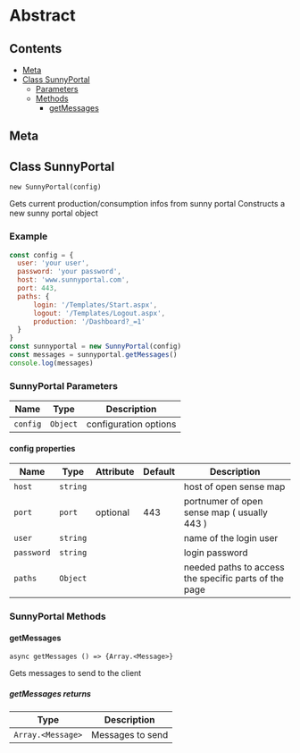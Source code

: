 <!-- This file is generated by jsmddoc version 0.1 -->

# Abstract

## Contents

- [Meta](#Meta)
- [Class SunnyPortal](#Class-SunnyPortal)
  - [Parameters](#SunnyPortal-Parameters)
  - [Methods](#SunnyPortal-Methods)
    - [getMessages](#getMessages)

## Meta

## Class SunnyPortal

`new SunnyPortal(config)`

Gets current production/consumption infos from sunny portal Constructs a new sunny portal object

### Example

```javascript
const config = {
  user: 'your user',
  password: 'your password',
  host: 'www.sunnyportal.com',
  port: 443,
  paths: {
      login: '/Templates/Start.aspx',
      logout: '/Templates/Logout.aspx',
      production: '/Dashboard?_=1'
  }
}
const sunnyportal = new SunnyPortal(config)
const messages = sunnyportal.getMessages()
console.log(messages)
```

### SunnyPortal Parameters

| Name | Type | Description |
| ---------- | ------------ | ----------------- |
| `config` | `Object` | configuration options | |

#### config properties

| Name | Type | Attribute | Default | Description |
| ---------- | ------------ | ------------ | ------------ | ----------------- |
| `host` | `string` |  |  | host of open sense map | |
| `port` | `port` | optional | 443 | portnumer of open sense map ( usually 443 ) | |
| `user` | `string` |  |  | name of the login user | |
| `password` | `string` |  |  | login password | |
| `paths` | `Object` |  |  | needed paths to access the specific parts of the page | |

### SunnyPortal Methods

#### getMessages

`async getMessages () => {Array.<Message>}`

Gets messages to send to the client

##### getMessages returns

| Type | Description |
| ---- | ----------- |
| `Array.<Message>` | Messages to send |
